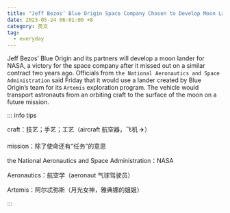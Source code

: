 ```yaml
---
title: "Jeff Bezos’ Blue Origin Space Company Chosen to Develop Moon Lander for NASA"
date: 2023-05-24 06:01:00 +8
category: 英文
tag:
  - everyday
---
```


Jeff Bezos’ Blue Origin and its partners will develop a moon lander for NASA, a victory for the space company after it missed out on a similar contract two years ago. Officials from `the National Aeronautics and Space Administration` said Friday that it would use a lander created by Blue Origin’s team for its `Artemis` exploration program. The vehicle would transport astronauts from an orbiting craft to the surface of the moon on a future mission.

::: info tips

craft：技艺；手艺；工艺（aircraft 航空器，飞机 ✈️）

mission：除了使命还有“任务”的意思

the National Aeronautics and Space Administration：NASA

Aeronautics：航空学（aeronaut 气球驾驶员）

Artemis：阿尔忒弥斯（月光女神，雅典娜的姐姐）

:::

